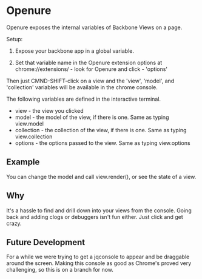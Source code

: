 Openure
================================
Openure exposes the internal variables of Backbone Views on a page.

Setup:

1. Expose your backbone app in a global variable.

2. Set that variable name in the Openure extension options at chrome://extensions/ - look for Openure and click - 'options'

Then just CMND-SHIFT-click on a view and the 'view', 'model', and 'collection' variables will be available in the chrome console.

The following variables are defined in the interactive terminal.

* view - the view you clicked
* model - the model of the view, if there is one. Same as typing view.model
* collection - the collection of the view, if there is one.  Same as typing view.collection
* options - the options passed to the view.  Same as typing view.options

Example
-------------------------
You can change the model and call view.render(), or see the state of a view.

Why
-------------------------
It's a hassle to find and drill down into your views from the console.  Going back and adding clogs or debuggers isn't fun either.  Just click and get crazy.

Future Development
-------------------------
For a while we were trying to get a jqconsole to appear and be draggable around the screen.  Making this console as good as Chrome's proved very challenging, so this is on a branch for now.
